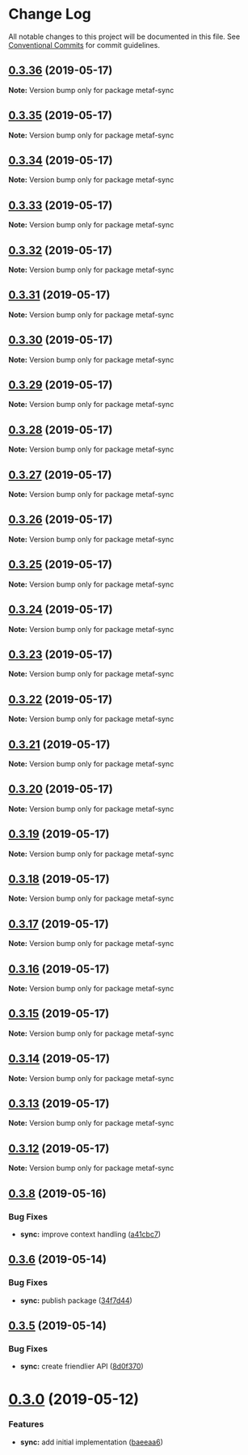 # Change Log

All notable changes to this project will be documented in this file.
See [Conventional Commits](https://conventionalcommits.org) for commit guidelines.

## [0.3.36](https://github.com/Igmat/metaf/compare/v0.3.35...v0.3.36) (2019-05-17)

**Note:** Version bump only for package metaf-sync





## [0.3.35](https://github.com/Igmat/metaf/compare/v0.3.34...v0.3.35) (2019-05-17)

**Note:** Version bump only for package metaf-sync





## [0.3.34](https://github.com/Igmat/metaf/compare/v0.3.33...v0.3.34) (2019-05-17)

**Note:** Version bump only for package metaf-sync





## [0.3.33](https://github.com/Igmat/metaf/compare/v0.3.32...v0.3.33) (2019-05-17)

**Note:** Version bump only for package metaf-sync





## [0.3.32](https://github.com/Igmat/metaf/compare/v0.3.31...v0.3.32) (2019-05-17)

**Note:** Version bump only for package metaf-sync





## [0.3.31](https://github.com/Igmat/metaf/compare/v0.3.30...v0.3.31) (2019-05-17)

**Note:** Version bump only for package metaf-sync





## [0.3.30](https://github.com/Igmat/metaf/compare/v0.3.29...v0.3.30) (2019-05-17)

**Note:** Version bump only for package metaf-sync





## [0.3.29](https://github.com/Igmat/metaf/compare/v0.3.28...v0.3.29) (2019-05-17)

**Note:** Version bump only for package metaf-sync





## [0.3.28](https://github.com/Igmat/metaf/compare/v0.3.27...v0.3.28) (2019-05-17)

**Note:** Version bump only for package metaf-sync





## [0.3.27](https://github.com/Igmat/metaf/compare/v0.3.26...v0.3.27) (2019-05-17)

**Note:** Version bump only for package metaf-sync





## [0.3.26](https://github.com/Igmat/metaf/compare/v0.3.25...v0.3.26) (2019-05-17)

**Note:** Version bump only for package metaf-sync





## [0.3.25](https://github.com/Igmat/metaf/compare/v0.3.24...v0.3.25) (2019-05-17)

**Note:** Version bump only for package metaf-sync





## [0.3.24](https://github.com/Igmat/metaf/compare/v0.3.23...v0.3.24) (2019-05-17)

**Note:** Version bump only for package metaf-sync





## [0.3.23](https://github.com/Igmat/metaf/compare/v0.3.22...v0.3.23) (2019-05-17)

**Note:** Version bump only for package metaf-sync





## [0.3.22](https://github.com/Igmat/metaf/compare/v0.3.21...v0.3.22) (2019-05-17)

**Note:** Version bump only for package metaf-sync





## [0.3.21](https://github.com/Igmat/metaf/compare/v0.3.20...v0.3.21) (2019-05-17)

**Note:** Version bump only for package metaf-sync





## [0.3.20](https://github.com/Igmat/metaf/compare/v0.3.19...v0.3.20) (2019-05-17)

**Note:** Version bump only for package metaf-sync





## [0.3.19](https://github.com/Igmat/metaf/compare/v0.3.18...v0.3.19) (2019-05-17)

**Note:** Version bump only for package metaf-sync





## [0.3.18](https://github.com/Igmat/metaf/compare/v0.3.17...v0.3.18) (2019-05-17)

**Note:** Version bump only for package metaf-sync





## [0.3.17](https://github.com/Igmat/metaf/compare/v0.3.16...v0.3.17) (2019-05-17)

**Note:** Version bump only for package metaf-sync





## [0.3.16](https://github.com/Igmat/metaf/compare/v0.3.15...v0.3.16) (2019-05-17)

**Note:** Version bump only for package metaf-sync





## [0.3.15](https://github.com/Igmat/metaf/compare/v0.3.14...v0.3.15) (2019-05-17)

**Note:** Version bump only for package metaf-sync





## [0.3.14](https://github.com/Igmat/metaf/compare/v0.3.13...v0.3.14) (2019-05-17)

**Note:** Version bump only for package metaf-sync





## [0.3.13](https://github.com/Igmat/metaf/compare/v0.3.12...v0.3.13) (2019-05-17)

**Note:** Version bump only for package metaf-sync





## [0.3.12](https://github.com/Igmat/metaf/compare/v0.3.11...v0.3.12) (2019-05-17)

**Note:** Version bump only for package metaf-sync





## [0.3.8](https://github.com/Igmat/metaf/compare/v0.3.7...v0.3.8) (2019-05-16)


### Bug Fixes

* **sync:** improve context handling ([a41cbc7](https://github.com/Igmat/metaf/commit/a41cbc7))





## [0.3.6](https://github.com/Igmat/metaf/compare/v0.3.5...v0.3.6) (2019-05-14)


### Bug Fixes

* **sync:** publish package ([34f7d44](https://github.com/Igmat/metaf/commit/34f7d44))





## [0.3.5](https://github.com/Igmat/metaf/compare/v0.3.4...v0.3.5) (2019-05-14)


### Bug Fixes

* **sync:** create friendlier API ([8d0f370](https://github.com/Igmat/metaf/commit/8d0f370))





# [0.3.0](https://github.com/Igmat/metaf/compare/v0.2.35...v0.3.0) (2019-05-12)


### Features

* **sync:** add initial implementation ([baeeaa6](https://github.com/Igmat/metaf/commit/baeeaa6))
